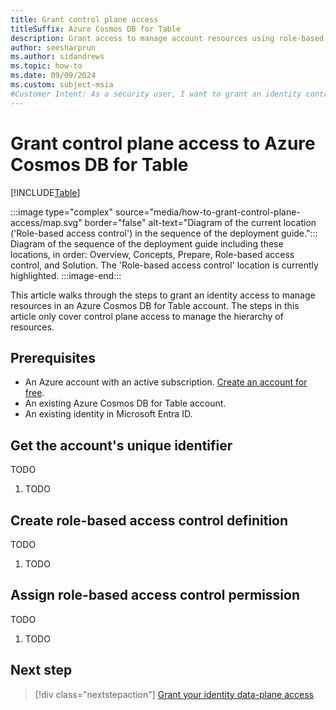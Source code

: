 ```yaml
---
title: Grant control plane access
titleSuffix: Azure Cosmos DB for Table
description: Grant access to manage account resources using role-based access control, Microsoft Entra, and Azure Cosmos DB for Table.
author: seesharprun
ms.author: sidandrews
ms.topic: how-to
ms.date: 09/09/2024
ms.custom: subject-msia
#Customer Intent: As a security user, I want to grant an identity control-plane access to Azure Cosmos DB for Table, so that my ops team can manage account resources.
---
```


# Grant control plane access to Azure Cosmos DB for Table

[!INCLUDE[Table](../../includes/appliesto-table.md)]

:::image type="complex" source="media/how-to-grant-control-plane-access/map.svg" border="false" alt-text="Diagram of the current location ('Role-based access control') in the sequence of the deployment guide.":::
Diagram of the sequence of the deployment guide including these locations, in order: Overview, Concepts, Prepare, Role-based access control, and Solution. The 'Role-based access control' location is currently highlighted.
:::image-end:::

This article walks through the steps to grant an identity access to manage resources in an Azure Cosmos DB for Table account. The steps in this article only cover control plane access to manage the hierarchy of resources.

## Prerequisites

- An Azure account with an active subscription. [Create an account for free](https://azure.microsoft.com/free/?WT.mc_id=A261C142F).
- An existing Azure Cosmos DB for Table account.
- An existing identity in Microsoft Entra ID.

## Get the account's unique identifier

TODO

1. TODO

## Create role-based access control definition

TODO

1. TODO

## Assign role-based access control permission

TODO

1. TODO

## Next step

> [!div class="nextstepaction"]
> [Grant your identity data-plane access](how-to-grant-data-plane-access.md)

